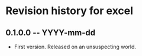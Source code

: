 # Revision history for excel

## 0.1.0.0  -- YYYY-mm-dd

* First version. Released on an unsuspecting world.
